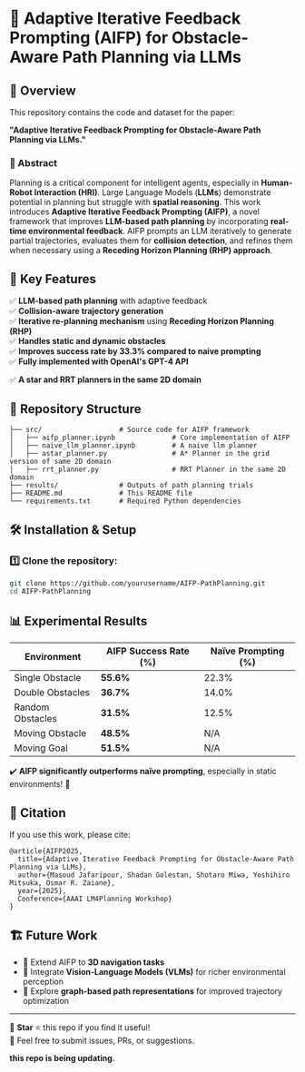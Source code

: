 # 🚀 Adaptive Iterative Feedback Prompting (AIFP) for Obstacle-Aware Path Planning via LLMs

## 📜 Overview

This repository contains the code and dataset for the paper:

**"Adaptive Iterative Feedback Prompting for Obstacle-Aware Path Planning via LLMs."**

### 📌 Abstract

Planning is a critical component for intelligent agents, especially in **Human-Robot Interaction (HRI)**. Large Language Models (**LLMs**) demonstrate potential in planning but struggle with **spatial reasoning**. This work introduces **Adaptive Iterative Feedback Prompting (AIFP)**, a novel framework that improves **LLM-based path planning** by incorporating **real-time environmental feedback**. AIFP prompts an LLM iteratively to generate partial trajectories, evaluates them for **collision detection**, and refines them when necessary using a **Receding Horizon Planning (RHP) approach**.

## 🔑 Key Features

✅ **LLM-based path planning** with adaptive feedback  
✅ **Collision-aware trajectory generation**  
✅ **Iterative re-planning mechanism** using **Receding Horizon Planning (RHP)**  
✅ **Handles static and dynamic obstacles**  
✅ **Improves success rate by 33.3% compared to naive prompting**  
✅ **Fully implemented with OpenAI's GPT-4 API**  

✅ **A star and RRT planners in the same 2D domain**  

## 📂 Repository Structure

```
├── src/                   # Source code for AIFP framework
│   ├── aifp_planner.ipynb              # Core implementation of AIFP
│   ├── naive_llm_planner.ipynb         # A naive llm planner
│   ├── astar_planner.py                # A* Planner in the grid version of same 2D domain
│   ├── rrt_planner.py                  # RRT Planner in the same 2D domain
├── results/               # Outputs of path planning trials
├── README.md              # This README file
└── requirements.txt       # Required Python dependencies
```

## 🛠 Installation & Setup

### 1️⃣ Clone the repository:
```bash
git clone https://github.com/yourusername/AIFP-PathPlanning.git
cd AIFP-PathPlanning
```


## 📊 Experimental Results

| Environment         | AIFP Success Rate (%) | Naïve Prompting (%) |
|--------------------|---------------------|--------------------|
| Single Obstacle   | **55.6%**            | 22.3%             |
| Double Obstacles  | **36.7%**            | 14.0%             |
| Random Obstacles  | **31.5%**            | 12.5%             |
| Moving Obstacle   | **48.5%**            | N/A               |
| Moving Goal       | **51.5%**            | N/A               |

✔️ **AIFP significantly outperforms naïve prompting**, especially in static environments! 🚀

## 📌 Citation

If you use this work, please cite:

```
@article{AIFP2025,
  title={Adaptive Iterative Feedback Prompting for Obstacle-Aware Path Planning via LLMs},
  author={Masoud Jafaripour, Shadan Golestan, Shotaro Miwa, Yoshihiro Mitsuka, Osmar R. Zaiane},
  year={2025},
  Conference={AAAI LM4Planning Workshop}
}
```

## 🏗️ Future Work

- 🔹 Extend AIFP to **3D navigation tasks**  
- 🔹 Integrate **Vision-Language Models (VLMs)** for richer environmental perception  
- 🔹 Explore **graph-based path representations** for improved trajectory optimization  

---

🚀 **Star** ⭐ this repo if you find it useful!  
📧 Feel free to submit issues, PRs, or suggestions.

**this repo is being updating.**

